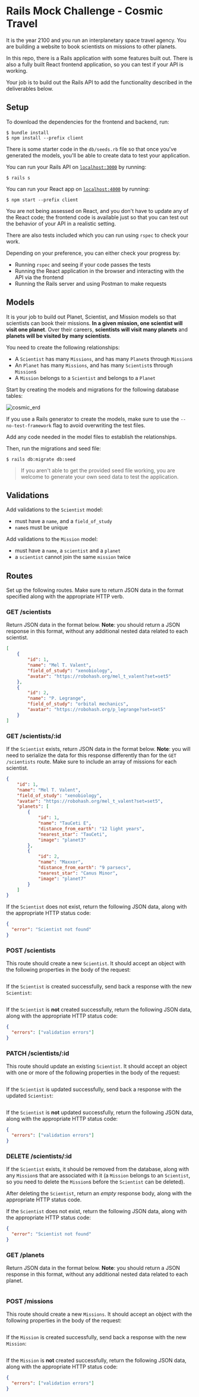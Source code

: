 # Rails Mock Challenge - Cosmic Travel

It is the year 2100 and you run an interplanetary space travel agency.  You are building a website to book scientists on missions to other planets. 

In this repo, there is a Rails application with some features built out. There
is also a fully built React frontend application, so you can test if your API is
working.

Your job is to build out the Rails API to add the functionality described in the
deliverables below.

## Setup

To download the dependencies for the frontend and backend, run:

```console
$ bundle install
$ npm install --prefix client
```

There is some starter code in the `db/seeds.rb` file so that once you've
generated the models, you'll be able to create data to test your application.

You can run your Rails API on [`localhost:3000`](http://localhost:3000) by running:

```console
$ rails s
```

You can run your React app on [`localhost:4000`](http://localhost:4000) by running:

```console
$ npm start --prefix client
```
You are not being assessed on React, and you don't have to update any of the React
code; the frontend code is available just so that you can test out the behavior
of your API in a realistic setting.

There are also tests included which you can run using `rspec` to check your work.

Depending on your preference, you can either check your progress by:

- Running `rspec` and seeing if your code passes the tests
- Running the React application in the browser and interacting with the API via
  the frontend
- Running the Rails server and using Postman to make requests

## Models

It is your job to build out Planet, Scientist, and Mission models so that scientists can book their missions.  **In a given mission, one scientist will visit one planet**.  Over their careers, **scientists will visit many planets** and **planets will be visited by many scientists**.

You need to create the following relationships:

- A `Scientist` has many `Missions`, and has many `Planet`s through `Mission`s
- An `Planet` has many `Missions`, and has many `Scientist`s through `Mission`s
- A `Mission` belongs to a `Scientist` and belongs to a `Planet`

Start by creating the models and migrations for the following database tables:

![cosmic_erd](/public/cosmic_erd.png)

If you use a Rails generator to create the models, make sure to use the
`--no-test-framework` flag to avoid overwriting the test files.

Add any code needed in the model files to establish the relationships.

Then, run the migrations and seed file:

```console
$ rails db:migrate db:seed
```
> If you aren't able to get the provided seed file working, you are welcome to
> generate your own seed data to test the application.

## Validations

Add validations to the `Scientist` model:

- must have a `name`, and a `field_of_study`
- `name`s must be unique

Add validations to the `Mission` model:

- must have a `name`, a `scientist` and a `planet`
- a `scientist` cannot join the same `mission` twice

## Routes

Set up the following routes. Make sure to return JSON data in the format
specified along with the appropriate HTTP verb.

### GET /scientists
Return JSON data in the format below. **Note**: you should return a JSON
response in this format, without any additional nested data related to each
scientist.

```json
[
    {
        "id": 1,
        "name": "Mel T. Valent", 
        "field_of_study": "xenobiology", 
        "avatar": "https://robohash.org/mel_t_valent?set=set5"
    },
    {
        "id": 2,
        "name": "P. Legrange", 
        "field_of_study": "orbital mechanics", 
        "avatar": "https://robohash.org/p_legrange?set=set5"
    }
]
```

### GET /scientists/:id
If the `Scientist` exists, return JSON data in the format below. **Note**: you will
need to serialize the data for this response differently than for the
`GET /scientists` route. Make sure to include an array of missions for each
scientist.

```json
{
    "id": 1,
    "name": "Mel T. Valent", 
    "field_of_study": "xenobiology", 
    "avatar": "https://robohash.org/mel_t_valent?set=set5",
    "planets": [
        {
            "id": 1,
            "name": "TauCeti E", 
            "distance_from_earth": "12 light years", 
            "nearest_star": "TauCeti", 
            "image": "planet3"
        },
        {
            "id": 2,
            "name": "Maxxor",
            "distance_from_earth": "9 parsecs", 
            "nearest_star": "Canus Minor", 
            "image": "planet7"
        }
    ]
}
```
If the `Scientist` does not exist, return the following JSON data, along with
the appropriate HTTP status code:

```json
{
  "error": "Scientist not found"
}
```


### POST /scientists
This route should create a new `Scientist`. It should accept an object with the
following properties in the body of the request:

```json
```
If the `Scientist` is created successfully, send back a response with the new
`Scientist`:

```json
```
If the `Scientist` is **not** created successfully, return the following JSON data,
along with the appropriate HTTP status code:

```json
{
  "errors": ["validation errors"]
}
```

### PATCH /scientists/:id
This route should update an existing `Scientist`. It should accept an object with one or more of the
following properties in the body of the request:

```json
```
If the `Scientist` is updated successfully, send back a response with the updated
`Scientist`:

```json
```
If the `Scientist` is **not** updated successfully, return the following JSON data,
along with the appropriate HTTP status code:

```json
{
  "errors": ["validation errors"]
}
```

### DELETE /scientists/:id
If the `Scientist` exists, it should be removed from the database, along with
any `Mission`s that are associated with it (a `Mission` belongs
to an `Scientist`, so you need to delete the `Mission`s before the
`Scientist` can be deleted).

After deleting the `Scientist`, return an _empty_ response body, along with the
appropriate HTTP status code.

If the `Scientist` does not exist, return the following JSON data, along with
the appropriate HTTP status code:

```json
{
  "error": "Scientist not found"
}
```

### GET /planets
Return JSON data in the format below. **Note**: you should return a JSON
response in this format, without any additional nested data related to each
planet.

```json

```

### POST /missions
This route should create a new `Missions`. It should accept an object with the
following properties in the body of the request:

```json
```
If the `Mission` is created successfully, send back a response with the new
`Mission`:

```json
```
If the `Mission` is **not** created successfully, return the following JSON data,
along with the appropriate HTTP status code:

```json
{
  "errors": ["validation errors"]
}
```

